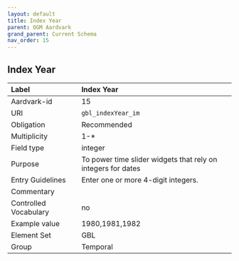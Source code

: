 ```yaml
---
layout: default
title: Index Year
parent: OGM Aardvark
grand_parent: Current Schema
nav_order: 15
---
```


## Index Year

| Label                 | Index Year                                                   |
|:----------------------|:-------------------------------------------------------------|
| Aardvark-id           | 15                                                           |
| URI                   | `gbl_indexYear_im`                                           |
| Obligation            | Recommended                                                  |
| Multiplicity          | 1-*                                                          |
| Field type            | integer                                                      |
| Purpose               | To power time slider widgets that rely on integers for dates |
| Entry Guidelines      | Enter one or more 4-digit integers.                          |
| Commentary            |                                                              |
| Controlled Vocabulary | no                                                           |
| Example value         | 1980,1981,1982                                               |
| Element Set           | GBL                                                          |
| Group                 | Temporal                                                     |
